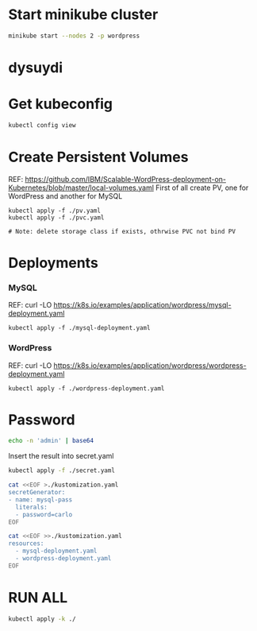 # Start minikube cluster
```sh
minikube start --nodes 2 -p wordpress
```
# dysuydi 
# Get kubeconfig
```sh
kubectl config view 
```




# Create Persistent Volumes
REF: https://github.com/IBM/Scalable-WordPress-deployment-on-Kubernetes/blob/master/local-volumes.yaml
First of all create PV, one for WordPress and another for MySQL
```
kubectl apply -f ./pv.yaml
kubectl apply -f ./pvc.yaml

# Note: delete storage class if exists, othrwise PVC not bind PV
```

# Deployments
### MySQL
REF: curl -LO https://k8s.io/examples/application/wordpress/mysql-deployment.yaml
```
kubectl apply -f ./mysql-deployment.yaml
```
### WordPress
REF: curl -LO https://k8s.io/examples/application/wordpress/wordpress-deployment.yaml
```
kubectl apply -f ./wordpress-deployment.yaml
```

# Password
```sh
echo -n 'admin' | base64
```
Insert the result into secret.yaml
```sh
kubectl apply -f ./secret.yaml
```

```sh
cat <<EOF >./kustomization.yaml
secretGenerator:
- name: mysql-pass
  literals:
  - password=carlo
EOF

cat <<EOF >>./kustomization.yaml
resources:
  - mysql-deployment.yaml
  - wordpress-deployment.yaml
EOF
```

# RUN ALL
```sh
kubectl apply -k ./
```